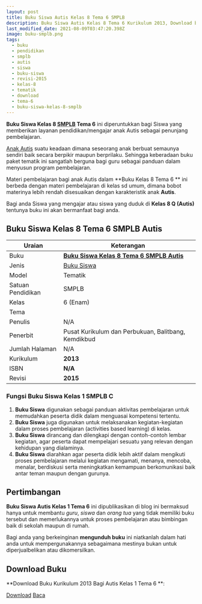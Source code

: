 ```yaml
---
layout: post
title: Buku Siswa Autis Kelas 8 Tema 6 SMPLB
description: Buku Siswa Autis Kelas 8 Tema 6 Kurikulum 2013, Download buku Kelas 8 Tema 6  bagi Autis
last_modified_date: 2021-08-09T03:47:20.398Z
image: buku-smplb.png
tags:
  - buku
  - pendidikan
  - smplb
  - autis
  - siswa
  - buku-siswa
  - revisi-2015
  - kelas-8
  - tematik
  - download
  - tema-6
  - buku-siswa-kelas-8-smplb
---
```


**Buku Siswa Kelas 8 <abbr title="Sekolah Dasar Luar Biasa">SMPLB</abbr> Tema 6** ini diperuntukkan bagi Siswa yang memberikan layanan pendidikan/mengajar anak Autis sebagai penunjang pembelajaran.

[Anak Autis](/teori/apa-itu-autisme "Apa itu Autis") suatu keadaan dimana seseorang anak berbuat semaunya sendiri baik secara berpikir maupun berprilaku. Sehingga keberadaan buku paket tematik ini sangatlah berguna bagi guru sebagai panduan dalam menyusun program pembelajaran.

Materi pembelajaran bagi anak Autis dalam **Buku Kelas 8 Tema 6 ** ini berbeda dengan materi pembelajaran di kelas sd umum, dimana bobot materinya lebih rendah disesuaikan dengan karakteristik anak **Autis**.

Bagi anda Siswa yang mengajar atau siswa yang duduk di **Kelas 8 Q (Autis)** tentunya buku ini akan bermanfaat bagi anda.

## Buku Siswa Kelas 8 Tema 6 SMPLB Autis  

|Uraian|Keterangan|
| --- | --- |
|Buku|<a href="/bse/buku-siswa-Autis-kelas-8-tema-6-revisi-2015" title="Buku Siswa Kelas 8 Tema 6  SMPLB Autis"><strong>Buku Siswa Kelas 8 Tema 6  SMPLB Autis</strong></a>|
|Jenis|<a href="/bse" title="Buku Siswa" target="_blank">Buku Siswa</a>|
|Model|Tematik|
|Satuan Pendidikan|SMPLB|
|Kelas|6 (Enam)|
|Tema||
|Penulis| N/A|
|Penerbit|Pusat Kurikulum dan Perbukuan, Balitbang, Kemdikbud|
|Jumlah Halaman|N/A|
|Kurikulum|<strong>2013</strong>|
|ISBN|<strong>N/A</strong>|
|Revisi|<strong>2015</strong>|


### Fungsi Buku Siswa Kelas 1 SMPLB C
1. **Buku Siswa**  digunakan sebagai panduan aktivitas pembelajaran untuk memudahkan peserta didik dalam menguasai kompetensi tertentu.
2. **Buku Siswa**  juga digunakan untuk melaksanakan kegiatan-kegiatan dalam proses pembelajaran (activities based learning) di kelas.
3. **Buku Siswa** dirancang dan dilengkapi dengan contoh-contoh lembar kegiatan, agar peserta dapat mempelajari sesuatu yang relevan dengan kehidupan yang dialaminya.
4. **Buku Siswa** diarahkan agar peserta didik lebih aktif dalam mengikuti proses pembelajaran melalui kegiatan mengamati, menanya, mencoba, menalar, berdiskusi serta meningkatkan kemampuan berkomunikasi baik antar teman maupun dengan gurunya.


## Pertimbangan
**Buku Siswa Autis Kelas 1 Tema 6** ini dipublikasikan di blog ini bermaksud hanya untuk membantu _guru_, _siswa_ dan _orang tua_ yang tidak memiliki buku tersebut dan memerlukannya untuk proses pembelajaran atau bimbingan baik di sekolah maupun di rumah.

Bagi anda yang berkeinginan <b>mengunduh buku</b> ini niatkanlah dalam hati anda untuk mempergunakannya sebagaimana mestinya bukan untuk diperjualbelikan atau dikomersilkan.
  
## Download Buku
**Download Buku Kurikulum 2013 Bagi Autis Kelas 1 Tema 6 **:
<p class="center"><a class="button download" href="https://docs.google.com/uc?export=download&id=1qK3xOzDWDGwbKEq0YFVMTLjR4d5I6OH6" rel="nofollow" target="_blank" title="Download Buku Siswa Autis Kelas 1 Tema 6 ">Download</a>
<a class="button demo open-dialog" href="https://drive.google.com/file/d/1qK3xOzDWDGwbKEq0YFVMTLjR4d5I6OH6/preview" rel="nofollow" target="_blank" title="Baca Buku Siswa Autis Kelas 1 Tema 6 ">Baca</a></p>

